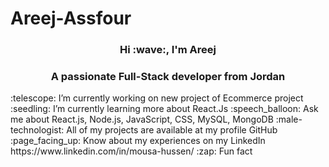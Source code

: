 # Areej-Assfour
<h3 align="center"> Hi :wave:, I'm Areej</h3>
<h3 align="center">A passionate Full-Stack developer from Jordan</h3>
:telescope: I’m currently working on new project of Ecommerce project
:seedling: I’m currently learning more about React.Js
:speech_balloon: Ask me about React.js, Node.js, JavaScript, CSS, MySQL, MongoDB
:male-technologist: All of my projects are available at my profile GitHub
:page_facing_up: Know about my experiences on my LinkedIn https://www.linkedin.com/in/mousa-hussen/
:zap: Fun fact
